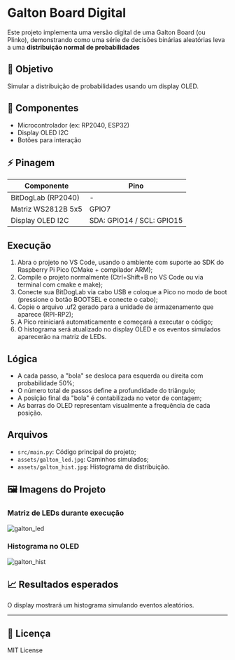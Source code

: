 # Galton Board Digital
Este projeto implementa uma versão digital de uma Galton Board (ou Plinko), demonstrando como uma série de decisões binárias aleatórias leva a uma **distribuição normal de probabilidades**

## 🎯 Objetivo  
Simular a distribuição de probabilidades usando um display OLED.

## 🔧 Componentes  
- Microcontrolador (ex: RP2040, ESP32)  
- Display OLED I2C  
- Botões para interação  

## ⚡ Pinagem  
| Componente | Pino |
|------------|------|
| BitDogLab (RP2040) | - |
| Matriz WS2812B 5x5 | GPIO7 |
| Display OLED I2C | SDA: GPIO14 / SCL: GPIO15 |

## Execução

1. Abra o projeto no VS Code, usando o ambiente com suporte ao SDK do Raspberry Pi Pico (CMake + compilador ARM);
2. Compile o projeto normalmente (Ctrl+Shift+B no VS Code ou via terminal com cmake e make);
3. Conecte sua BitDogLab via cabo USB e coloque a Pico no modo de boot (pressione o botão BOOTSEL e conecte o cabo);
4. Copie o arquivo .uf2 gerado para a unidade de armazenamento que aparece (RPI-RP2);
5. A Pico reiniciará automaticamente e começará a executar o código;
6. O histograma será atualizado no display OLED e os eventos simulados aparecerão na matriz de LEDs.

## Lógica

- A cada passo, a "bola" se desloca para esquerda ou direita com probabilidade 50%;
- O número total de passos define a profundidade do triângulo;
- A posição final da "bola" é contabilizada no vetor de contagem;
- As barras do OLED representam visualmente a frequência de cada posição.

##  Arquivos

- `src/main.py`: Código principal do projeto;
- `assets/galton_led.jpg`: Caminhos simulados;
- `assets/galton_hist.jpg`: Histograma de distribuição.

## 🖼️ Imagens do Projeto

### Matriz de LEDs durante execução
![galton_led](./assets/galton_led.jpg)

### Histograma no OLED
![galton_hist](./assets/galton_hist.jpg)

## 📈 Resultados esperados  
O display mostrará um histograma simulando eventos aleatórios.

---

## 📜 Licença  
MIT License  
 
